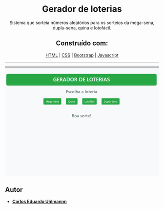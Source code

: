 <h1 align="center">
  Gerador de loterias
</h1>

<p align="center">
  Sistema que sorteia números aleatórios para os sorteios da mega-sena, dupla-sena, quina e lotofácil.
</p>

<h2 align="center">
 Construído com:   
</h2>
 
<div align="center">
  
[HTML](https://www.w3schools.com/html/default.asp) | [CSS](https://www.w3schools.com/css/) | [Bootstrap](https://getbootstrap.com/) | [Javascript](https://developer.mozilla.org/pt-BR/docs/Aprender/Getting_started_with_the_web/JavaScript_basico)
  
</div>

<hr>
 
 <p align="center">
  <img alt="Gerador de loterias" src="https://github.com/carlosuhlmann/gerador_loterias/blob/master/loteria.gif">
 </p>
 
 ## Autor

* **[Carlos Eduardo Uhlmannn](https://github.com/carlosuhlmann)**


































